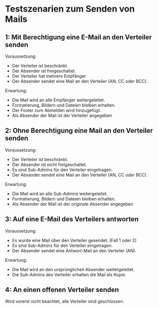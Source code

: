# Testszenarien zum Senden von Mails

## 1: Mit Berechtigung eine E-Mail an den Verteiler senden

Voraussetzung:

- Der Verteiler ist beschränkt.
- Der Absender ist freigeschaltet.
- Der Verteiler hat mehrere Empfänger
- Der Absender sendet eine Mail an den Verteiler (AN, CC oder BCC).

Erwartung:

- Die Mail wird an alle Empfänger weitergeleitet.
- Formatierung, Bildern und Dateien bleiben erhalten.
- Der Footer zum Abmelden wird hinzugefügt.
- Als Absender der Mail ist der Verteiler angegeben

## 2: Ohne Berechtigung eine Mail an den Verteiler senden

Voraussetzung:

- Der Verteiler ist beschränkt.
- Der Absender ist nicht freigeschaltet.
- Es sind Sub-Admins für den Verteiler eingetragen.
- Der Absender sendet eine Mail an den Verteiler (AN, CC oder BCC).

Erwartung:

- Die Mail wird an alle Sub-Admins weitergeleitet.
- Formatierung, Bildern und Dateien bleiben erhalten.
- Als Absender der Mail ist der originale Absender angegeben

## 3: Auf eine E-Mail des Verteilers antworten

Voraussetzung:

- Es wurde eine Mail über den Verteiler gesendet. (Fall 1 oder 2)
- Es sind Sub-Admins für den Verteiler eingetragen.
- Der Absender sendet eine Antwort-Mail an den Verteiler (AN).

Erwartung:

- Die Mail wird an den ursprünglichen Absender weitergeleitet.
- Die Sub-Admins des Verteiler erhalten die Mail als Kopie.

## 4: An einen offenen Verteiler senden

Wird vorerst nicht beachtet, alle Verteiler sind geschlossen.
